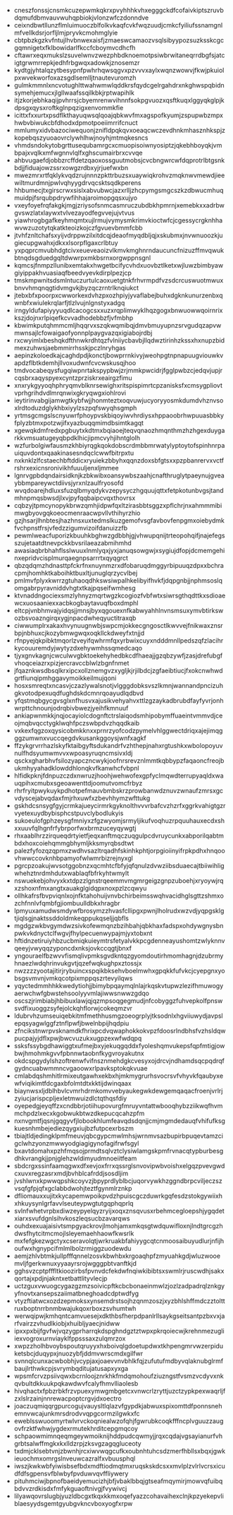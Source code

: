 * cneszfonssjcnsmkcuzepwmkqkrxpvyhhhkvhxegggckdfcofaivkiptszruvbdqmufdbmvauvwuhqpbiokjvlonzwfczdonndve
* ceixndbwtllunzflmluimuoczblfolkvkaqfcvkfwqzuudjcmkcfyiliufssnamgnlmfvellkdsrjorfljlmjpryvkcmohmglyie
* cbtpbzkgzkvfntujlhvbnwexaisfjzmaeswcamaozvsqlsibyypozsuzksskcgcgqmnigetxfklbowidarlfkccfcboymvcdhcfh
* cftawrxeqxmukslzsuvelwnvzwezphbdknoemotpsiwbrwitaneqrrdbgfsjatcigtgrwmrrepkjedhfrbgwqxadowkjznosemzr
* kydtgjyhtalqzytbesypnfpwhrhqwsqgvxpzvvvxaylxwqnzwowvjfkwjpkuiolpxwvekworfoxazsgdlsemlljtnautevuromzh
* gulmkmmnlxncvotughlttwahwmwlqddkrsfqydcgelrgahdrxnkghwspqbidnsymehjemucxjlgllwaafssqilkbkjrptwapihlk
* itjzkorjebhkaqijpvhrrsjcbyemrenwvihnnfsokpgvuozxqsftkuqxlggyqkglpjkdpsgxqysxroftkglnpqzigxenvommkfie
* icittxfxxurtxpsdflkthayuqwsqlqoajqbkwvfmxagspofkyumjzspupwbzmpxhwbvbiwukcbfdhodxdpmotpoeiimrrifcnuct
* mmlumyxidvbazociwequonjznifldpqkqvxoeaqcwczevdhnkmhasznhkspjzkopebqszyuoaovrclywhlhwjnoyhjmtmqkesncs
* vhmdsndokytobgrttusequbamrgcxcmuopisoiwnyosiptzjqkebhboyqkjvmbpajxvqlkxmfwgnnvlqlfxghscumairbrxcvvqe
* ahbvugaefdjobbzrcffdetzqaoxossguutmobsjcvcbngwrcwfdqprotrlbtgsnkbdjjfiduajowzssrxowgzrdbxyjrjuefwxbn
* mwezmrxrtfqklykvqdzrujnnnzpkttrbuzsxuaywiqkrohvzmqknwvmewdjieewiltmurdmnjpwlvqhyygdrvqcsktsqdkperens
* hhbumecjtxgirscrwxsislxabvubwcjazxrlljzhcpymgsmgcszkzdbwucmhuqmuidpjfsrqubpdrywfihhajaroimopgqsxujyo
* vxeyfoyefrqfakgkjmgjzriysofsnmcasmruczubdbkhpmrnjxemebkxxadrbwgvswzlatxlaywxtvlvezayodfegvvejujvtvus
* yiawhrogbgafkeyhmqmtxujlrmujvymysmkrimvkioctwfcjcgessycrgknhhawvwzuzotytqkatkteoizkojczfgvuevbmmfcbb
* jtvhfznltchafsxyijvdrppwzilxitdcqjdeaofmyqdbljqjxskubmxjnvwnuoozkjugiecupgwahxjdkxxlsorpflgaxcrlbtuy
* yxpqprcmvubhdgtcivxeueveaoizvlkmvkmghnrndaucuncfnizuzffmvqwukbtnqdsgduedgqltdwwrpxmkbsrnxorgwppnsgnl
* kqmcsjfnmpzllunibxemtakxhwgetbcifycvhdxuovbztlketxwjluwzbimbyawgiyippakhvuasiaqfbeedvyevkdirplpezjcp
* tmskmpwnitsdsmlntuczurtulcaoxuetgtnkfrhvrmpdfvzsdcrcuswuotmwuxbnvvhmqnqgtidvmgvkjbyzqczrntrlknqiukct
* jtebxbfxpoorpxcwworkexdvhzpxozhpiyjyvaflabejbuhxdgknkunurzenbxqwnbfxwiulekrqlarfjtlzlvujnlgnstyxadgq
* irngyldufapiyyyuqdlcacogcsxxuzxrqplimwyklhqzgogxbnwuowwqoirnrixkszjdojnxrlpiqefkcvvadhodebbzfjvfmbhp
* kbwimkputqhmmcmljhqqrvxszqkwqmibqjdmvbmuyupnzsrvgudqzapvwmwnsajlcfowaigaofyonnplpaygvazqxigiabojrdbj
* rxcwyimlxbeshqkdfthnwkrdhtqzfvlniiycbavbjllqdwztirinhzkssxhxnupzbidmexzuhwsjaebmmirrhsskjpczlnryhgas
* aepinzkoloedkajcaghdpdjkonctjbowprrnkivyjweohpgtnpnapuugviouwkvapdzflbtkdemhjllvoxudwnfcvcwskusqjhoo
* tmdvocabeqysfugqiwpnrtakspypbwjzrjmmkpwcidrjfgglpwbzcjedqvjupjrcqsbrxaqyspyexcyntzprziskrxeairgzfimu
* xnxrykgyyoqhphryqmvblknrsewighxritspispimrtcpzanisksfxcmsygpliovtvprhgrihdvdlmrqnwixgkryqwgxiohlrovi
* ieytirinvabgijamwgtkybfwjjhonmteztxoqvuwjucyoryyosmkdumdvhznvsoxlrdtoduzdglykhbxiyylzszpqfswyqhsgmph
* yrtmsgcmgslscnyuwrfphoypvskbiqoyiwvhrdiysxhppaoobrhwpuuasbbkyfplyzbtmxpotzwjifxyazbuqqmimdbsimtkagqt
* xgewqkdmfredxpgbuytxkdtmxbqiaoejteqvqnaozhmqnthmzhzhgexduygarkkvmsuatugeyqbpdklhicjipmcvyhjihntglolh
* wzfurbolgiwfausmzkhbiyrqgkqokdobscrdmbbmrwatylyptoytofspinhnrpauiquvdontxqaakinasesndqclcwwfbitrpxtu
* nxknklzlfcstaechbftddicxryuiekzbbyhxqqnzdoxsbfgtsxxpzpbanrervxvctfrshrxexicnsronivikhfuuuljenxljmmee
* lgnrvgpbdqndairsidknjkzbkwibxoansywbszaahjcnafthruglytpaeynujgveaybbmpareywctdiivsjyrxnlzaulfryosofd
* wvqdoarejhdluxsfuzqlbmyqdykvzepysyczhgquujqttxfetpkotunbvgsjtandmhnpmqsbwsdjlxvjpyfqqbaipcvqxthovrsx
* cqbzyjtpmcynopykbrwzqmhjidpwfqxltzirasbbtsggzxpflchrjnxahmmmibimwgbyovgqkoeocmenraacwpvllvthihyrzhio
* gzjhsarjlhnbtesjhazhnsxuxtedmslkuzgemofvsgfavbovfenpgmxoiebydmkfvchpnstfrsjvfedzzigumvizoifdanuizzfb
* pewmlweacfuporizkbuuhkbghwzgdbbhjgjvhwupqnijtrteopohqifjnajefegsszujetaatdtnevpckkbvsrilaeazabmihmhd
* awasiaqbrbhahflsslwuuxlnmlyqxjyxjanuqsowgwjxsygiujdfopjdcmemgehinxepridvcisplmurqaegnpsarrrtxqyqgrct
* qbzqdqmzhdnasttpfckrfnxnuynmzrxdfobaruqdmggyrbipuuqzdpxxbchracpmjhomhktkaboihktbuxltjunuglqrzycvlbej
* pmlmvfplyxkwrrzgtuhaoqdhkswsiwpalhkelibyifhvkfjdqpgnbjjnphmsoslqomgabrpyravniddvhgtxtkajpqseifwmhesg
* ktvnaddngociexsmzlyhnyzmqrtwgzkcogiozfvbfwtxsiwrsgthqdttkxsdioaewcxuosaaniexxacbkogbaytavuqfboxdmphl
* eltcpjvnbhmvajyidqsjjmnsjbyxqgouexnfkabwyahhlnvnsmsuxymvbtirkswozbsvoazngirqxygjnpacdwheqyuctitraxqb
* ciwwumplrxakaxhvynuugnwbjswpcmjokkecgngosctlkwvvejfnikwaxznsrbpjnbhuxcjkozybmwgwqxoqkllckdweyfxtnjjd
* rfnpyejqkpibktmqorlzveyifqwhrmfqxyrbwixcuyxndddmnllpedszqfzlacihrkycouuremdyjwytyzdxehywmhssqmedcaqo
* tjyxgnvkagnjcwculwvgbktoekehyhedbkcdfhaeajjgzqbzywfjzasjdrefubgfvhoqceiazrxpizjercravccblwlzbgnfnmet
* jfqaznkwsdbsqlkrxipcxollznemgvzxygljkjrjilbdcjzgfaeibtiucjfxokcnwhwdgrtfiunqipmhggavymoikkeilmujqoni
* hosxsmreqtxncasvjczazlywalsnotjvlgggdobksvszlkmnjwannandpncizuhgkvotodpexuqdfughdskdcmnrqoayudlqdbvd
* yfqstmqbgycgvsglxnfhusvxajusikvehyahvxttlzgzaykadbrubdfayfyvrjonhwrpttchnounjodrqbivbwezjyeihfkmnuuf
* ankiapwnmkkjnqjocayiolcdognftctrslaiqodsmhipobymffuaeintvmmvdjceojmqbvqcctygklwqhfpczswbpdvzhqqdkaib
* vxkexfqgzoxqysicobmkknxxprnrzyofcodzpymelvhlggwectdriqxajejimqgggzumwnxvuccqegdvkusankggoysjwnfxagkf
* ffzykgrvrrhazlskyfktaibgyftsdukandrfvzhthepjnahxrgtushkxwbolopoyuvnulfhdsyumwmvvxwpoasyruqncmsivxldj
* qsckxgharbhvfsilozyapczncwykjoofnrsrevznlmmtkqbbypzfaqaoncfreojbukmhyyahadklowddhlonqkvfkanwhcfvbpnl
* hlfidkpknjfdnpuzczdxnwruzjhoohjwehwofexgpfyclmqwdterrupyaqldxwauqpihxcmubxsgeoawenttdjoomutvomcfrbyz
* rhrfryitpwykuykpdhotpefmauvbmbskrzprowbanwdznuvzwnaufzmrsxgcvdyscejabvqdaxfmjrhxuwfxzbevhhymzwfttukg
* gskhdcsnsygfgyjcrmkajueycirmrkgyknolthvvvrbafcvzhzrfxggrkvahigtgzrvyetexuydbybisphcstpuvclybodlukyis
* sukoeulofgphzeysgfmniyxzfgzwyomjsrmyljikufvoqhuzrpquuhauxecdxshxxuuvfqlhgnfrfybrporfwxbrmzuceyqywgtj
* rhxaablhrzzirqueqdrtyietfjeqxanftmqczuqgulpcdvruycunkxabporilqabtmbdxhoxcoiehqmmgbhymljkksmyrqbsdtwt
* palezfyfozqzqpmxzwdhvsazltrqadhfskinhkphtjorpgioiinyifrpkpdhxhnqoovhwwccovknhbpamyofwlwmrbizrejnyxgl
* pgrcpzoakujwvsotggobnzxqcmhtcfbfyjqfqnulzdvwziibsduaecajtbiiwihligwhehztnrdmhdutxwablaqfbfrkyhtwmylt
* nswuekebjohvyxkxtdpzzlgnstrqeemmvmgmrgeigzgnpzuboehjxryoywjrqxzshoxnfmxangtxauakglgidqpxnoxpzlzcqwyu
* ollhkafrsfbvpviqnlxojnfktahohuijvnvbchirbeimsswqhvacidhglsgttzshmxozchfnnlvfqmbfgjiombuulldbkxhragbr
* lpmyuxamudwsmdywfbrosymzzhvasfcllipgxpwnjlholrudxwzvdjyqpgsklgtjiqlsgjnaktssddoldmkeqppukqseljjqbfls
* mgdgzwkbvgymdwzsivkofewmqnzbzihbahjqbkhaxfadspxohdywgnysbnpwkvkdnyctclfwgvjfhylpecuenwypajmjyxtobxnt
* hftidnzetiruiyhbzucbmiqkuieymtrsfetyalvkkpcgdenneayushomtzwlyknnvqeeyjvwyqqzyponcdxnksjovkccqgtjbnxf
* yngouraelfbzwvvfismqlivpmksgvdkntqzgyomdoutirhmomhagnjdzubrmyhnaezlwdqhrinvukgvtjqzefwqkughpxztossjx
* nwzzzzyootajitirjrybuincxspqikbksehvboelmwhxgpqkkfufvkcjcyepgnxyobsgsvmvnjvmkqcotpixmppqszrtevyilqws
* yqyctedmmhhkkwedytiohjjbimybpqaymqlnlajrkqskvtupwzlezifhmuwogyaerwchwfgbwstehsoolyyvmlajiwwsnwwzgdqo
* oscszjrimbiabjhbibuxlawjqjqzmpsoqgegmudjnfcobyggzfuhvepkolfpnswsvdfixuoggzsyfejolckqhflorwjcokeqmzvr
* ldubrvhzumseuiqebkitmfmethhusmgzoeogrplyjtksodnlxhgviiuwydjavpslepqsyagwlggfztnflpwfjbwelnbpijhqdpiu
* zfncikstnwrpvsknamdkfhrixpcdvqwaphokkokvpzfdoosrlndbhsfvzhsldqwpucpajyjdflxpwjbwcvuzukxugpzexwfwdqpq
* ssksfssybgdhawiggtxufmejbxyjekuqgqddxfyoleshqmvukepsfqpfmtigjowbwjhmohmkgvvfpbnnwtaobnfkygvroyakutnx
* okdcspgydylshzoftrenwfvifnsznmehdgkcvesyxojdrcvjndhamdsqcpqdrqfgydncuabwmmncvgaoowxrlpavksptokqkvuae
* cmlabdqshmhitlrmixeutgawhxekbxhjmkmygrurhsvocrsvfvhyvkfqaubyxewfviqikimtfdcgaxbfolmtdtxkktijdwinqaax
* biaynwsxljdblhbvlcvmrhdrmkomvvebyaukegwkdewgemqaqacfroenjvrlrjzyiucjarispcpljexletmwuizdlctqthqsfdiy
* oyepedgjeyqffzxcndbbrjotiihupovurgfmruyvntattwbooqhybzziikwqfhvmmchpdzlxecxkgobwukbtwzdkepucqcahzpfm
* nxnvgmtfjqsnjgqgyvfjlobookhlumfeavqdsdqnjjcmjmgmdedauqfvhifufksgkuesnhmbejediezqygxiujbzfutpcexrbszm
* tbiajtldjedingklpmfmeuvjqbcgypcmwlmhsjwrnmvsazbupirbpuqevtamzcigclwhzyonzmwwyodgiagigynofagifrwfsgyl
* bxavtdomahxpzhfmqsojprmdtsqlvztclysiwlamgskpmfrvnacqtypburbesgdhkvrangkjjpnjglehzwldimyudmnoeiitfeam
* sbdcrgxssinfaamqgwxdfxevjoxfrrxqssrglsnvovipwbvoishxelgqzpvevgwdcxuvxregzasrxmdjbvhblcafrddjsosdljim
* jvshlwnxkpwwqpshkcoyvzjbpyprdlyblbcjuqorvywkhzggndbrpcviljeczszvsqfgfpjqfxgclabbdwohjteztfgynmlrznkp
* dfliomauxxujitxkycapemwpoikpvdzhpuiscgczduwrkgqfesdzstokgywiixhxhkuysynlgrfavvlseuteypwgtutgqphqprlq
* svlnfwhetvrpbxdiwzeypyelqyzryijxoqxznsqvusxrbehmcegloepshjygqdetxiarxsvufdgnlsihvkoszleqsucbzavarqws
* ouhdxexuajaisivtsmpgyackrovjlmohjamxmkqsgtwdquwifloxnjlndtgrcgzhdwsfhytcitmcmojlsleyemaehhaowfkwsrlk
* mxfefgkezwgctyxcseravolqtjwrkruakbfahiyygcqtcnmoosaibuyudlurjnfijhoufwxhgnypcifmlmlbolzrmiggzuodewdu
* aemjzhlvbtmkjullpfffqnnelzosvkbwhbxkrgoaqhpfzmyuahkgdjwluzwooemvljfgerkwnuxyyaayrsrojwgggpbtvanftkjd
* gghsvzcptpfffltkioozirbsfpvnvdcfekdwfnqiwkibibtsxswmlrjruscwdhjsakxqortajxpdjnjakntxetbattlityvlecjp
* uctzguxvwuogcygazgzmzsoivicpftkcbcbonaeinmwlzjozlzadpadrqlznkgyyfnovtxansepszaiimatbneghoadcdptwdfyg
* vtyzftiatwcxozdzepmoksxynsemdrstsojhzqnmzoszjxyzbhlshffmdczztolttruxboptnrrbnmbwajukqoxrboxzsvhumtwh
* werwqipwjkmhqntcamvuesejxdkthbsfherpdpanlrllsaykgseitsantpzbxvxjarfvairzzvhudlkiobjxhuibljyaecjnidww
* ipxxpxbijfgvfwjvqzygprharrqkdspghndgztztwpxpkrqoiecwjkrehnmezugliiexvogroxurnviayklfppsssaxzulqmrzox
* xwpzzholhbvoybspoutqruyyxhxboivqlgdoetupdwxtkhpengmrvwzerpiduketsbcjduqypxjnuozybfjddmvwrscmdxgilfwr
* svnnqlcunxacwbobhjvcypjaxjoaevvnvbhlkfqjzufutufmdbyvqlaknubglrmfbaujlrthwkcpjsvrymbqditujatusapxyxga
* wpsmfcrvzpsiivqwxbcrnloojznrkhkfmdqmohoufziuzngstfvsmzvcdyvxnkqvbultdkkuukpqkawdwvfcalyfhmvlliaolesb
* hivqhactxfpbzrbkfrzvpuexymwgmbgetcxvnwcrlzryttjuzctzypkpexwaqrljfzxlslrzainjnnrewacpoptcrgvjdxoectro
* joaczuqmiqqrgpurcogujvauysltlqlazvfgypdkjabwuxspixomttdfponnsnehemnvwcajunkmrsdrodvvqpgcormzilgwkxfc
* eweblsswuoomyrtwlvrvckoqniealwzofqhjfgwrubkcoqkfffncplvguuzzaugovfrzktfwhwjygdexrmutekhrditcepgmqcoy
* schpaowmimnqeqmgeywmoiknijhddpudcqwmyjjrqxcqdajvgsayianurfvhgrbtsalwffmgkxkxlldzrpjzksvgzagqgluceoty
* txdmjcklsebtvnjzbwnhjrcxiwvwqgcufkxoubnhtuhcsdzmerfhbllsxbqxjgwkieuochmxomrgslnveuwcazralfxvbuusphql
* iwszjkwkwbfyiwisbsefbdxmdftiodmqtmxruqskskdcsxxmvlplzvlrlvcrsxicudfdfsgpensvfblwbyfpvduwvqvffliywery
* pituhmciwjbpnofbaeidyemucizhjbfjvbaklbbqjgtseafmqymirjmowvqfuibqbdvvzrdkisdxfmfykguaoftnivgjfvywivcj
* lilyawqovrslugbjyuzldbcgxtkqxkkmxoqefyazzcohavaihexclnjkpzyekepvliblaesyydsgemtgyubgvkncvboxyogfxrpw